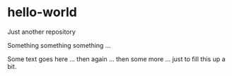# hello-world
Just another repository

Something something something ...

Some text goes here ... then again ... then some more ... just to fill this up a bit.
